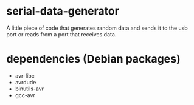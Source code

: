 # serial-data-generator
A little piece of code that generates random data and sends it to the usb port or reads from a port that receives data.

# dependencies (Debian packages)
- avr-libc
- avrdude
- binutils-avr
- gcc-avr

